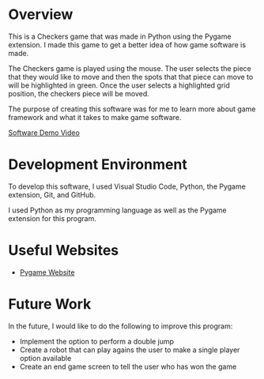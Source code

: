 # Overview

This is a Checkers game that was made in Python using the Pygame extension. I made this game to get a better idea of how game software is made. 

The Checkers game is played using the mouse. The user selects the piece that they would like to move and then the spots that that piece can move to will be highlighted in green. Once the user selects a highlighted grid position, the checkers piece will be moved.

The purpose of creating this software was for me to learn more about game framework and what it takes to make game software.

[Software Demo Video](https://www.youtube.com/watch?v=S5HInh0mO2M)

# Development Environment

To develop this software, I used Visual Studio Code, Python, the Pygame extension, Git, and GitHub.

I used Python as my programming language as well as the Pygame extension for this program.

# Useful Websites

* [Pygame Website](https://www.pygame.org/docs/ref/draw.html#pygame.draw.circle)

# Future Work

In the future, I would like to do the following to improve this program:
* Implement the option to perform a double jump
* Create a robot that can play agains the user to make a single player option available
* Create an end game screen to tell the user who has won the game
